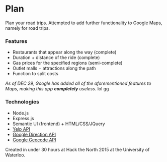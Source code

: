 # Plan
Plan your road trips.
Attempted to add further functionality to Google Maps, namely for road trips.

### Features
- Restaurants that appear along the way (complete)
- Duration + distance of the ride (complete)
- Gas prices for the specified regions (semi-complete)
- Outlet malls + attractions along the path
- Function to split costs

_As of DEC 29, Google has added all of the aforementioned features to Maps, making this app **completely** useless._ lol gg

### Technologies
- Node.js
- Express.js
- Semantic UI (frontend) + HTML/CSS/JQuery
- [Yelp API](https://www.yelp.ca/developers/documentation/v2/overview)
- [Google Direction API](https://developers.google.com/maps/documentation/directions)
- [Google Geocode API](https://developers.google.com/maps/documentation/geocoding)

Created in under 30 hours at Hack the North 2015 at the University of Waterloo.
